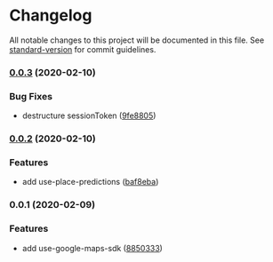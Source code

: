 # Changelog

All notable changes to this project will be documented in this file. See [standard-version](https://github.com/conventional-changelog/standard-version) for commit guidelines.

### [0.0.3](https://github.com/evanrs/use-google-maps-sdk/compare/v0.0.2...v0.0.3) (2020-02-10)


### Bug Fixes

* destructure sessionToken ([9fe8805](https://github.com/evanrs/use-google-maps-sdk/commit/9fe8805b8623a17937a6f1693a0a3c1f9946e011))

### [0.0.2](https://github.com/evanrs/use-google-maps-sdk/compare/v0.0.1...v0.0.2) (2020-02-10)


### Features

* add use-place-predictions ([baf8eba](https://github.com/evanrs/use-google-maps-sdk/commit/baf8ebaba3c6dee3c462534e2505c524c0f6a187))

### 0.0.1 (2020-02-09)


### Features

* add use-google-maps-sdk ([8850333](https://github.com/evanrs/use-google-maps-sdk/commit/8850333135a3a0f6c9eb2d7c13df587ec3d86c64))
